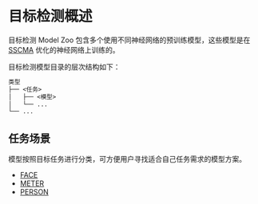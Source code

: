 # 目标检测概述

目标检测 Model Zoo 包含多个使用不同神经网络的预训练模型，这些模型是在 [SSCMA](https://github.com/Seeed-Studio/SSCMA) 优化的神经网络上训练的。

目标检测模型目录的层次结构如下：

```txt
类型
├── <任务>
│   ├── <模型>
│   └── ...
└── ...
```

## 任务场景

模型按照目标任务进行分类，可方便用户寻找适合自己任务需求的模型方案。

- [FACE](./face/README.md)
- [METER](./meter/README.md)
- [PERSON](./person/README.md)

